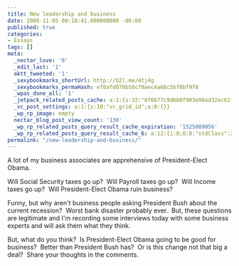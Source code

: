 ```yaml
---
title: New leadership and business
date: 2008-11-05 00:18:41.000000000 -06:00
published: true
categories:
- Essays
tags: []
meta:
  _nectar_love: '0'
  _edit_last: '1'
  aktt_tweeted: '1'
  _sexybookmarks_shortUrl: http://b2l.me/4tj4g
  _sexybookmarks_permaHash: ef0afd070b58c70aec4a68c5bf0bf9f8
  _wpas_done_all: '1'
  _jetpack_related_posts_cache: a:1:{s:32:"8f6677c9d6b0f903e98ad32ec61f8deb";a:2:{s:7:"expires";i:1457860328;s:7:"payload";a:3:{i:0;a:1:{s:2:"id";i:1207;}i:1;a:1:{s:2:"id";i:4783;}i:2;a:1:{s:2:"id";i:1212;}}}}
  _vc_post_settings: a:1:{s:10:"vc_grid_id";a:0:{}}
  _wp_rp_image: empty
  nectar_blog_post_view_count: '130'
  _wp_rp_related_posts_query_result_cache_expiration: '1525009056'
  _wp_rp_related_posts_query_result_cache_6: a:12:{i:0;O:8:"stdClass":2:{s:7:"post_id";s:4:"1207";s:5:"score";s:17:"70.93257456901256";}i:1;O:8:"stdClass":2:{s:7:"post_id";s:4:"1212";s:5:"score";s:17:"34.26308228948846";}i:2;O:8:"stdClass":2:{s:7:"post_id";s:4:"4783";s:5:"score";s:17:"25.72648655074431";}i:3;O:8:"stdClass":2:{s:7:"post_id";s:4:"1145";s:5:"score";s:18:"25.143782948054444";}i:4;O:8:"stdClass":2:{s:7:"post_id";s:4:"1209";s:5:"score";s:18:"16.044117523285262";}i:5;O:8:"stdClass":2:{s:7:"post_id";s:4:"1178";s:5:"score";s:18:"15.966684338597824";}i:6;O:8:"stdClass":2:{s:7:"post_id";s:4:"1174";s:5:"score";s:18:"15.832220367277671";}i:7;O:8:"stdClass":2:{s:7:"post_id";s:4:"2271";s:5:"score";s:18:"14.924566738447124";}i:8;O:8:"stdClass":2:{s:7:"post_id";s:4:"8360";s:5:"score";s:18:"13.959826168753855";}i:9;O:8:"stdClass":2:{s:7:"post_id";s:3:"737";s:5:"score";s:18:"13.361769671612004";}i:10;O:8:"stdClass":2:{s:7:"post_id";s:4:"1099";s:5:"score";s:18:"12.573531807633964";}i:11;O:8:"stdClass":2:{s:7:"post_id";s:4:"4593";s:5:"score";s:18:"12.127244705005547";}}
permalink: "/new-leadership-and-business/"
---
```

<p>A lot of my business associates are apprehensive of President-Elect Obama.</p>
<p>Will Social Security taxes go up?  Will Payroll taxes go up?  Will Income taxes go up?  Will President-Elect Obama ruin business?</p>
<p>Funny, but why aren't business people asking President Bush about the current recession?  Worst bank disaster probably ever.  But, these questions are legitimate and I'm recording some interviews today with some business experts and will ask them what they think.</p>
<p>But, what do you think?  Is President-Elect Obama going to be good for business?  Better than President Bush has?  Or is this change not that big a deal?  Share your thoughts in the comments.</p>
